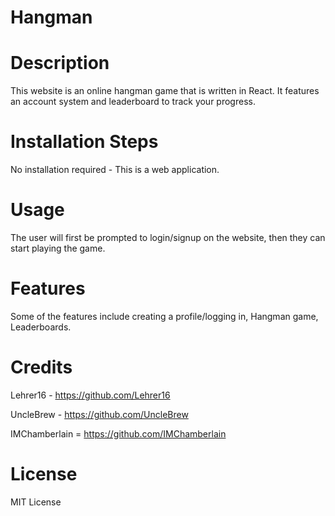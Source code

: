 # Hangman

# Description 
This website is an online hangman game that is written in React. It features an account system and leaderboard to track your progress.

# Installation Steps
No installation required - This is a web application.

# Usage
The user will first be prompted to login/signup on the website, then they can start playing the game.

# Features
Some of the features include creating a profile/logging in, Hangman game, Leaderboards.

# Credits
Lehrer16 - https://github.com/Lehrer16 

UncleBrew - https://github.com/UncleBrew

IMChamberlain = https://github.com/IMChamberlain

# License
MIT License




